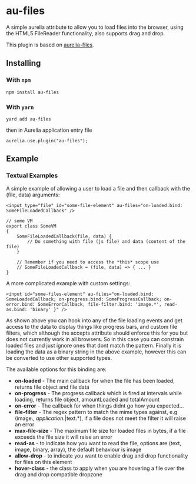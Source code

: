 # au-files

A simple aurelia attribute to allow you to load files into the browser, using the HTML5 FileReader functionality, also supports drag and drop.

This plugin is based on [aurelia-files](https://github.com/grofit/aurelia-files).

## Installing

### With `npm`

`npm install au-files`

### With `yarn`

`yard add au-files`

then in Aurelia application entry file

`aurelia.use.plugin("au-files");`

## Example

### Textual Examples

A simple example of allowing a user to load a file and then callback with the (file, data) arguments:
```
<input type="file" id="some-file-element" au-files="on-loaded.bind: SomeFileLoadedCallback" /> 

// some VM
export class SomeVM
{
	SomeFileLoadedCallback(file, data) {
		// Do something with file (js file) and data (content of the file)
	}
	
	// Remember if you need to access the *this* scope use
	// SomeFileLoadedCallback = (file, data) => { ... }
}

```

A more complicated example with custom settings:
```
<input id="some-files-element" au-files="on-loaded.bind: SomeLoadedCallback; on-progress.bind: SomeProgressCallback; on-error.bind: SomeErrorCallback, file-filter.bind: 'image.*', read-as.bind: 'binary' }" />
```

As shown above you can hook into any of the file loading events and get access to the data to display things like progress bars, and custom file filters, which although the accepts attribute should enforce this for you but does not currently work in all browsers. So in this case you can constrain loaded files and just ignore ones that dont match the pattern. Finally it is loading the data as a binary string in the above example, however this can be converted to use other supported types.

The available options for this binding are:

* **on-loaded** - The main callback for when the file has been loaded, returns file object and file data
* **on-progress** - The progress callback which is fired at intervals while loading, returns file object, amountLoaded and totalAmount
* **on-error** - The callback for when things didnt go how you expected...
* **file-filter** - The regex pattern to match the mime types against, e.g (image.*, application.*|text.*), if a file does not meet the filter it will raise an error
* **max-file-size** - The maximum file size for loaded files in bytes, if a file exceeds the file size it will raise an error
* **read-as** - to indicate how you want to read the file, options are (text, image, binary, array), the default behaviour is image
* **allow-drop** - to indicate you want to enable drag and drop functionality for files on this element
* **hover-class** - the class to apply when you are hovering a file over the drag and drop compatible dropzone

